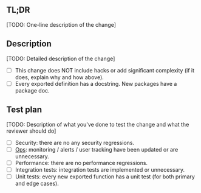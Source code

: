 TL;DR
-----
[TODO: One-line description of the change]

Description
----------
[TODO: Detailed description of the change]

- [ ] This change does NOT include hacks or add significant complexity (if it does, explain why and how above).
- [ ] Every exported definition has a docstring. New packages have a package doc.

Test plan
---------
[TODO: Description of what you've done to test the change and what the reviewer should do]

- [ ] Security: there are no any security regressions.
- [ ] [Ops](https://sourcegraph.com/sourcegraph/sourcegraph@master/-/tree/.github/checklist.md#ops): monitoring / alerts / user tracking have been updated or are unnecessary.
- [ ] Performance: there are no performance regressions.
- [ ] Integration tests: integration tests are implemented or unnecessary.
- [ ] Unit tests: every new exported function has a unit test (for both primary and edge cases).

